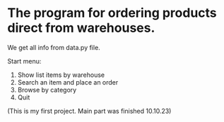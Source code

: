 # The program for ordering products direct from warehouses.

We get all info from data.py file.

Start menu:
1. Show list items by warehouse
2. Search an item and place an order
3. Browse by category
4. Quit

(This is my first project. Main part was finished 10.10.23)